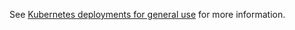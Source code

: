 See [Kubernetes deployments for general use](../docs/deployment/deployK8sGeneral.md) for more information.